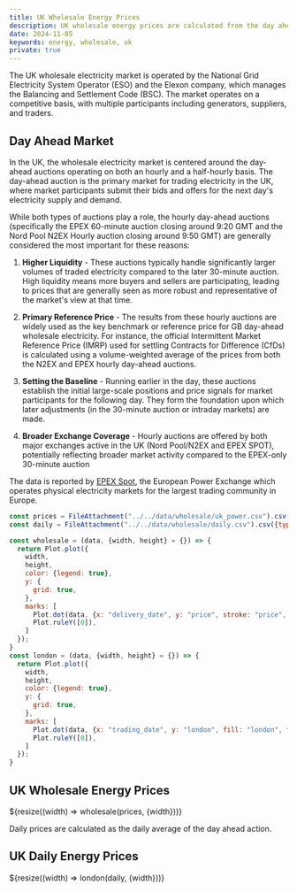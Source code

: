 ```yaml
---
title: UK Wholesale Energy Prices
description: UK wholesale energy prices are calculated from the day ahead action which runs at 16:45 CET for the following day. The prices are in GBP per MWh.
date: 2024-11-05
keywords: energy, wholesale, uk
private: true
---
```


The UK wholesale electricity market is operated by the National Grid Electricity System Operator (ESO) and the Elexon company, which manages the Balancing and Settlement Code (BSC). The market operates on a competitive basis, with multiple participants including generators, suppliers, and traders.

## Day Ahead Market

In the UK, the wholesale electricity market is centered around the day-ahead auctions operating on both an hourly and a half-hourly basis. The day-ahead auction is the primary market for trading electricity in the UK, where market participants submit their bids and offers for the next day's electricity supply and demand.

While both types of auctions play a role, the hourly day-ahead auctions (specifically the EPEX 60-minute auction closing around 9:20 GMT and the Nord Pool N2EX Hourly auction closing around 9:50 GMT) are generally considered the most important for these reasons:

1. **Higher Liquidity** - These auctions typically handle significantly larger volumes of traded electricity compared to the later 30-minute auction. High liquidity means more buyers and sellers are participating, leading to prices that are generally seen as more robust and representative of the market's view at that time.

2. **Primary Reference Price** - The results from these hourly auctions are widely used as the key benchmark or reference price for GB day-ahead wholesale electricity. For instance, the official Intermittent Market Reference Price (IMRP) used for settling Contracts for Difference (CfDs) is calculated using a volume-weighted average of the prices from both the N2EX and EPEX hourly day-ahead auctions.

3. **Setting the Baseline** - Running earlier in the day, these auctions establish the initial large-scale positions and price signals for market participants for the following day. They form the foundation upon which later adjustments (in the 30-minute auction or intraday markets) are made.

4. **Broader Exchange Coverage** - Hourly auctions are offered by both major exchanges active in the UK (Nord Pool/N2EX and EPEX SPOT), potentially reflecting broader market activity compared to the EPEX-only 30-minute auction

The data is reported by [EPEX Spot](https://www.epexspot.com/en/market-results), the European Power Exchange which operates physical electricity markets for the largest trading community in Europe.

```js
const prices = FileAttachment("../../data/wholesale/uk_power.csv").csv({typed: true});
const daily = FileAttachment("../../data/wholesale/daily.csv").csv({typed: true});
```


```js
const wholesale = (data, {width, height} = {}) => {
  return Plot.plot({
    width,
    height,
    color: {legend: true},
    y: {
      grid: true,
    },
    marks: [
      Plot.dot(data, {x: "delivery_date", y: "price", stroke: "price", tip: true}),
      Plot.ruleY([0]),
    ]
  });
}
const london = (data, {width, height} = {}) => {
  return Plot.plot({
    width,
    height,
    color: {legend: true},
    y: {
      grid: true,
    },
    marks: [
      Plot.dot(data, {x: "trading_date", y: "london", fill: "london", tip: true}),
      Plot.ruleY([0]),
    ]
  });
}
```


<div class="grid grid-cols-1">
  <div class="card">
    <h2>UK Wholesale Energy Prices</h2>
    ${resize((width) => wholesale(prices, {width}))}
  </div>
</div>


Daily prices are calculated as the daily average of the day ahead action.

<div class="grid grid-cols-1">
  <div class="card">
    <h2>UK Daily Energy Prices</h2>
    ${resize((width) => london(daily, {width}))}
  </div>
</div>
